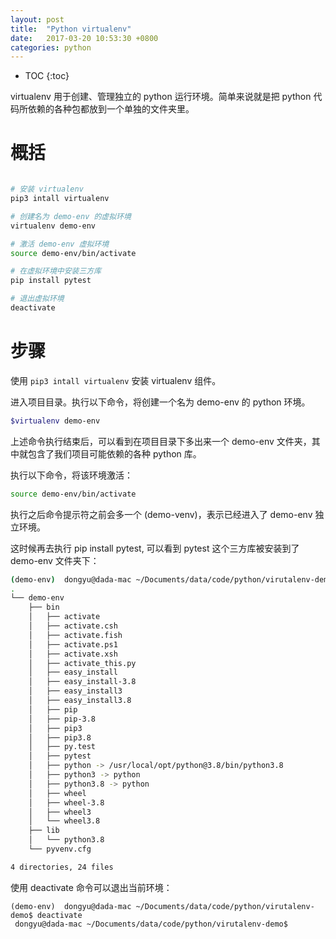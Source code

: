```yaml
---
layout: post
title:  "Python virtualenv"
date:   2017-03-20 10:53:30 +0800
categories: python
---
```


* TOC
{:toc}

virtualenv 用于创建、管理独立的 python 运行环境。简单来说就是把 python 代码所依赖的各种包都放到一个单独的文件夹里。

# 概括

```bash

# 安装 virtualenv
pip3 intall virtualenv

# 创建名为 demo-env 的虚拟环境
virtualenv demo-env

# 激活 demo-env 虚拟环境
source demo-env/bin/activate

# 在虚拟环境中安装三方库
pip install pytest

# 退出虚拟环境
deactivate
```

# 步骤

使用 `pip3 intall virtualenv` 安装 virtualenv 组件。

进入项目目录。执行以下命令，将创建一个名为 demo-env 的 python 环境。

```bash
$virtualenv demo-env
```

上述命令执行结束后，可以看到在项目目录下多出来一个 demo-env 文件夹，其中就包含了我们项目可能依赖的各种 python 库。

执行以下命令，将该环境激活：

```bash
source demo-env/bin/activate
```

执行之后命令提示符之前会多一个 (demo-venv)，表示已经进入了 demo-env 独立环境。

这时候再去执行 pip install pytest, 可以看到 pytest 这个三方库被安装到了 demo-env 文件夹下：

```bash
(demo-env)  dongyu@dada-mac ~/Documents/data/code/python/virutalenv-demo$ tree -L 3
.
└── demo-env
    ├── bin
    │   ├── activate
    │   ├── activate.csh
    │   ├── activate.fish
    │   ├── activate.ps1
    │   ├── activate.xsh
    │   ├── activate_this.py
    │   ├── easy_install
    │   ├── easy_install-3.8
    │   ├── easy_install3
    │   ├── easy_install3.8
    │   ├── pip
    │   ├── pip-3.8
    │   ├── pip3
    │   ├── pip3.8
    │   ├── py.test
    │   ├── pytest
    │   ├── python -> /usr/local/opt/python@3.8/bin/python3.8
    │   ├── python3 -> python
    │   ├── python3.8 -> python
    │   ├── wheel
    │   ├── wheel-3.8
    │   ├── wheel3
    │   └── wheel3.8
    ├── lib
    │   └── python3.8
    └── pyvenv.cfg

4 directories, 24 files
```

使用 deactivate 命令可以退出当前环境：

```
(demo-env)  dongyu@dada-mac ~/Documents/data/code/python/virutalenv-demo$ deactivate
 dongyu@dada-mac ~/Documents/data/code/python/virutalenv-demo$
```
